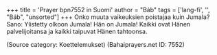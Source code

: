 +++
title = 'Prayer bpn7552 in Suomi'
author = "Báb"
tags = ['lang-fi', '', "Báb", "unsorted"]
+++
Onko muuta vaikeuksien poistajaa kuin Jumala? Sano: Ylistetty olkoon Jumala! Hän on Jumala! Kaikki ovat Hänen palvelijoitansa ja kaikki taipuvat Hänen tahtoonsa.

(Source category: Koettelemukset)
(Bahaiprayers.net ID: 7552)
